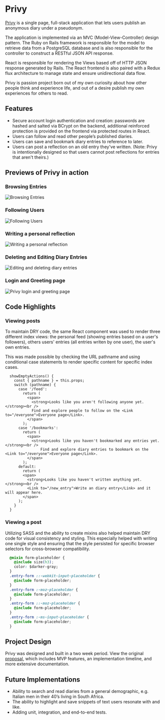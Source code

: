 # Privy 
[Privy][live-link] is a single page, full-stack application that lets users publish an anonymous diary under a pseudonym.

The application is implemented via an MVC (Model-View-Controller) design pattern. The Ruby on Rails framework is responsible for the model to retrieve data from a PostgreSQL database and is also responsible for the controller to construct a RESTful JSON API response.

React is responsible for rendering the Views based off of HTTP JSON response generated by Rails. The React frontend is also paired with a Redux flux architecture to manage state and ensure unidirectional data flow.

Privy is passion project born out of my own curiosity about how other people think and experience life, and out of a desire publish my own experiences for others to read.


## Features
  * Secure account login authentication and creation: passwords are hashed and salted via BCrypt on the backend, additional reinforced protection is provided on the frontend via protected routes in React.
  * Users can follow and read other people’s published diaries.
  * Users can save and bookmark diary entries to reference to later.
  * Users can post a reflection on an old entry they've written. (Note: Privy is intentionally designed so that users cannot post reflections for entries that aren't theirs.)

## Previews of Privy in action
### Browsing Entries
![Browsing Entries](docs/images/privy-browse.gif)

### Following Users
![Following Users](docs/images/privy-follow.gif)

### Writing a personal reflection
![Writing a personal reflection](docs/images/privy-reflection.gif)

### Deleting and Editing Diary Entries
![Editing and deleting diary entries](docs/images/privy-entry-options.gif)

 ### Login and Greeting page
  ![Privy login and greeting page](docs/images/privy-previews.png)

## Code Highlights
 ### Viewing posts
To maintain DRY code, the same React component was used to render three different index views: the personal feed (showing entries based on a user's followers), others users' entries (all entries writen by one user), the user's own entries.

This was made possible by checking the URL pathname and using conditional case statements to render specific content for specific index cases.
```
  showEmptyActions() {
    const { pathname } = this.props;
    switch (pathname) {
      case '/feed':
        return (
          <span>
            <strong>Looks like you aren't following anyone yet.</strong><br />
            Find and explore people to follow on the <Link to="/everyone">Everyone page</Link>.
          </span>
        );
      case '/bookmarks':
        return (
          <span>
            <strong>Looks like you haven't bookmarked any entries yet.</strong><br />
                Find and explore diary entries to bookmark on the <Link to="/everyone">Everyone page</Link>.
          </span>
        );
      default:
        return (
        <span>
          <strong>Looks like you haven't written anything yet.</strong><br />
          <Link to="/new_entry">Write an diary entry</Link> and it will appear here.
        </span>
      );
    }
  }
``` 

 ### Viewing a post
 Utilizing SASS and the ability to create mixins also helped maintain DRY code for visual consistency and styling. This especially helped with writing one single style and ensuring that the style persisted for specific browser selectors for cross-browser compatibility.
```css
  @mixin form-placeholder {
    @include size(h3);
    color: $darker-gray;
  }
  .entry-form ::-webkit-input-placeholder {
    @include form-placeholder;
  }
  .entry-form :-moz-placeholder {
    @include form-placeholder;
  }
  .entry-form ::-moz-placeholder {
    @include form-placeholder;
  } 
  .entry-form :-ms-input-placeholder { 
    @include form-placeholder;
  }
```

## Project Design
Privy was designed and built in a two week period. View the original [proposal][dev-readme], which includes MVP features, an implementation timeline, and more extensive documentation.

## Future Implementations
  * Ability to search and read diaries from a general demographic, e.g. Italian men in their 40’s living in South Africa.
  * The ability to highlight and save snippets of text users resonate with and like.
  * Adding unit, integration, and end-to-end tests.

  [live-link]: http://wwww.privy.site/
  [dev-readme]: docs/README.md